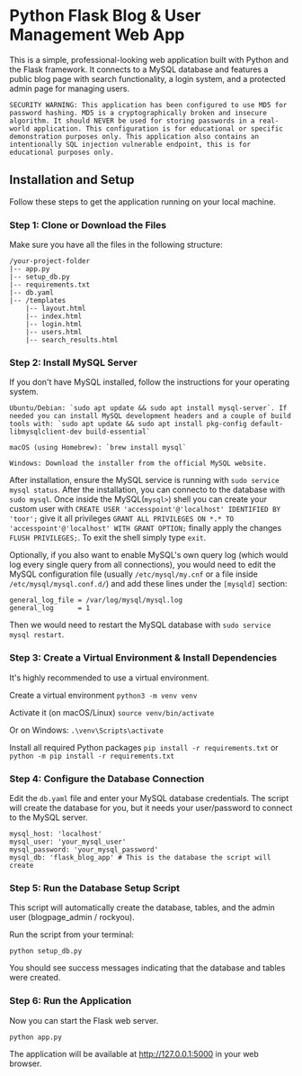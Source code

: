 # Python Flask Blog & User Management Web App

This is a simple, professional-looking web application built with Python and the Flask framework. It connects to a MySQL database and features a public blog page with search functionality, a login system, and a protected admin page for managing users.

    SECURITY WARNING: This application has been configured to use MD5 for password hashing. MD5 is a cryptographically broken and insecure algorithm. It should NEVER be used for storing passwords in a real-world application. This configuration is for educational or specific demonstration purposes only. This application also contains an intentionally SQL injection vulnerable endpoint, this is for educational purposes only. 

## Installation and Setup

Follow these steps to get the application running on your local machine.

### Step 1: Clone or Download the Files

Make sure you have all the files in the following structure:

```
/your-project-folder
|-- app.py
|-- setup_db.py
|-- requirements.txt
|-- db.yaml
|-- /templates
    |-- layout.html
    |-- index.html
    |-- login.html
    |-- users.html
    |-- search_results.html
```

### Step 2: Install MySQL Server

If you don't have MySQL installed, follow the instructions for your operating system.

    Ubuntu/Debian: `sudo apt update && sudo apt install mysql-server`. If needed you can install MySQL development headers and a couple of build tools with: `sudo apt update && sudo apt install pkg-config default-libmysqlclient-dev build-essential`

    macOS (using Homebrew): `brew install mysql`

    Windows: Download the installer from the official MySQL website.

After installation, ensure the MySQL service is running with `sudo service mysql status`. After the installation, you can connecto to the database with `sudo mysql`. Once inside the MySQL(`mysql>`) shell you can create your custom user with `CREATE USER 'accesspoint'@'localhost' IDENTIFIED BY 'toor';` give it all privileges `GRANT ALL PRIVILEGES ON *.* TO 'accesspoint'@'localhost' WITH GRANT OPTION;` finally apply the changes `FLUSH PRIVILEGES;`. To exit the shell simply type `exit`.

Optionally, if you also want to enable MySQL's own query log (which would log every single query from all connections), you would need to edit the MySQL configuration file (usually `/etc/mysql/my.cnf` or a file inside `/etc/mysql/mysql.conf.d/`) and add these lines under the `[mysqld]` section:

```
general_log_file = /var/log/mysql/mysql.log
general_log      = 1
```
Then we would need to restart the MySQL database with `sudo service mysql restart`.

### Step 3: Create a Virtual Environment & Install Dependencies

It's highly recommended to use a virtual environment.

Create a virtual environment
`python3 -m venv venv`

Activate it (on macOS/Linux)
`source venv/bin/activate`

Or on Windows:
`.\venv\Scripts\activate`

Install all required Python packages
`pip install -r requirements.txt` or `python -m pip install -r requirements.txt`

### Step 4: Configure the Database Connection

Edit the `db.yaml` file and enter your MySQL database credentials. The script will create the database for you, but it needs your user/password to connect to the MySQL server.

```
mysql_host: 'localhost'
mysql_user: 'your_mysql_user'
mysql_password: 'your_mysql_password'
mysql_db: 'flask_blog_app' # This is the database the script will create
```

### Step 5: Run the Database Setup Script

This script will automatically create the database, tables, and the admin user (blogpage_admin / rockyou).

Run the script from your terminal:

`python setup_db.py`

You should see success messages indicating that the database and tables were created.

### Step 6: Run the Application

Now you can start the Flask web server.

`python app.py`

The application will be available at http://127.0.0.1:5000 in your web browser.

